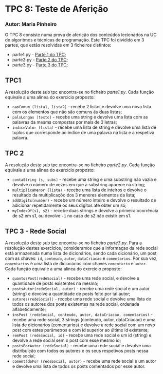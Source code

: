 # TPC 8: Teste de Aferição
### Autor: Maria Pinheiro 

O TPC 8 consiste numa prova de aferição dos conteúdos lecionados na UC de algoritmos e técnicas de programação. Este TPC foi dividido em 3 partes, que estão resolvidas em 3 ficheiros distintos:
* parte1.py - [Parte 1 do TPC](#tpc1);
* parte2.py - [Parte 2 do TPC](#tpc2);
* parte3.py - [Parte 3 do TPC](#tpc3);

## TPC1
A resolução deste sub tpc encontra-se no ficheiro *parte1.py*. Cada função equivale a uma alínea do exercício proposto:
* `naoComum (lista1, lista2)` - recebe 2 listas e devolve uma nova lista com os elementos que não são comuns às duas listas;
* `palsLongas (texto)` - recebe uma string e devolve uma lista com as palavras da mesma compostas por mais de 3 letras;
* `indiceValor (lista)` - recebe uma lista de string e devolve uma lista de tuplos que corresponde ao indíce de uma palavra na lista e a respetiva palavra.

## TPC 2
A resolução deste sub tpc encontra-se no ficheiro *parte2.py*. Cada função equivale a uma alínea do exercício proposto:
* `contaString (s, subs)` - recebe uma string e uma substring não vazia e devolve o número de vezes em que a substring aparece na string;
* `multiplicaMenor (lista)` - recebe uma lista de inteiros e devolve o resultado da multiplicaçõo dos 3 menores elementos da lista;
* `addDigits(number)` - recebe um número inteiro e devolve o resultado de adicionar repetidamente os seus digitos até obter um só;
* `myIndexOf(s1, s2)` - recebe duas strings e devolve a primeira ocorrência de s2 em s1, ou devolve `-1` no caso de s2 não existir em s1.

## TPC 3 - Rede Social
A resolução deste sub tpc encontra-se no ficheiro *parte3.py*. Para a resolução destes exercícios, consideramos que a informaçao da rede social está armazenada numa lista de dicionários, sendo cada dicionário, um post, com as chaves: `id`, `conteudo`, `autor`, `dataCriacao` e `comentarios`. Por sua vez, `comentarios` é uma lista de dicionários com chaves `comentario` e `autor`.
Cada função equivale a uma alínea do exercício proposto:
* `quantosPost(redeSocial)` - recebe uma rede social, e devolve a quantidade de posts existentes na mesma;
* `postsAutor(redeSocial, autor)` - recebe uma rede social e um autor (string) e devolve a quantidade de posts feito por tal autor;
* `autores(redeSocial)` - recebe uma rede social e devolve uma lista de todos os autores dos posts existentes na rede social, ordenada alfabeticamente;
* `insPost (redeSocial, conteudo, autor, dataCriacao, comentarios)` - recebe uma rede social, 3 strings (conteudo, autor, dataCriacao) e uma lista de dicionarios (comentarios) e devolve a rede social com um novo post com estes parâmetros e com id superior ao último id existente;
* `remPost (redeSocial, id)` - recebe uma rede social e um id (string) e devolve a rede social sem o post com esse mesmo id;
* `postsPorAutor (redeSocial)` - recebe uma rede social e devolve uma distribuição com todos os autores e os seus respetivos posts nessa rede social;
* `comentadoPor (redeSocial, autor)` - recebe uma rede social e um autor e devolve uma lista de todos os posts comentados por esse autor.

